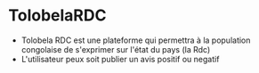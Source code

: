# TolobelaRDC

- Tolobela RDC est une plateforme qui permettra à la population congolaise de s'exprimer sur l'état du pays (la Rdc)
- L'utilisateur peux soit publier un avis positif ou negatif
